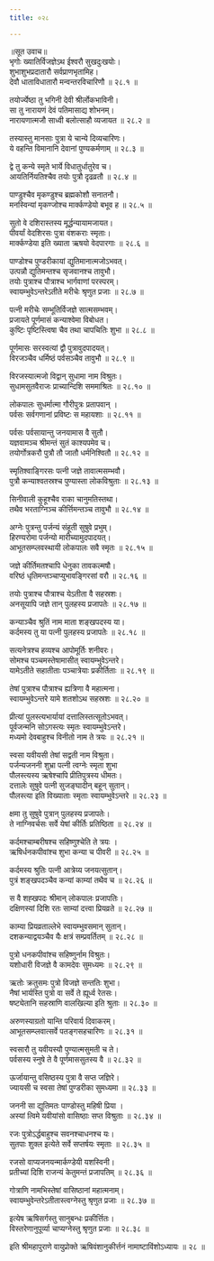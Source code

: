```yaml
---
title: ०२८

---
```

॥सूत उवाच॥  
भृगोः ख्यातिर्विजज्ञेऽथ ईश्वरौ सुखदुःखयोः।  
शुभाशुभप्रदातारौ सर्वप्राणभृतामिह।  
देवौ धाताविधातारौ मन्वन्तरविचारिणौ ॥ २८.१ ॥  

तयोर्ज्येष्ठा तु भगिनी देवी श्रीर्लोकभाविनी।  
सा तु नारायणं देवं पतिमासाद्य शोभनम्।  
नारायणात्मजौ साध्वी बलोत्साहौ व्यजायत ॥ २८.२ ॥  

तस्यास्तु मानसाः पुत्रा ये चान्ये दिव्यचारिणः।  
ये वहन्ति विमानानि देवानां पुण्यकर्मणाम् ॥ २८.३ ॥  

द्वे तु कन्ये स्मृते भार्ये विधातुर्धातुरेव च।  
आयतिर्नियतिश्चैव तयोः पुत्रौ दृढव्रतौ ॥ २८.४ ॥  

पाण्डुश्चैव मृकण्डुश्च ब्रह्मकोशौ सनातनौ।  
मनस्विन्यां मृकण्जोश्च मार्क्कण्डेयो बभूव ह ॥ २८.५ ॥  

सुतो वे दशिरास्तस्य मूर्द्धन्यायामजायत।  
पीवर्यां वेदशिरसः पुत्रा वंशकराः स्मृताः।  
मार्क्कण्डेया इति ख्याता ऋषयो वेदपारगाः ॥ २८.६ ॥  

पाण्डोश्च पुण्डरीकायां द्युतिमानात्मजोऽभवत्।  
उत्पन्नौ द्युतिमन्तश्च सृजवानश्च तावुभौ।  
तयोः पुत्राश्च पौत्राश्च भार्गवाणां परस्परम्।  
स्वायम्भुवेऽन्तरेऽतीते मरीचेः श्रृणुत प्रजाः ॥ २८.७ ॥  

पत्नी मरीचेः सम्भूतिर्विजज्ञे सात्मसम्भवम्।  
प्रजायते पूर्णमासं कन्याश्वेमा विबोधत।  
कुष्टिः पृष्टिस्त्विषा चैव तथा चापचितिः शुभा ॥ २८.८ ॥  

पूर्णमासः सरस्वत्यां द्वौ पुत्रावुदपादयत्।  
विरजञ्चैव धर्मिष्ठं पर्वसञ्चैव तावुभौ ॥ २८.९ ॥  

विरजस्यात्मजो विद्वान् सुधामा नाम विश्रुतः।  
सुधामसुतवैराजः प्राच्यान्दिशि सममाश्रितः ॥ २८.१० ॥  

लोकपालः सुधर्मात्मा गौरीपुत्रः प्रतापवान् ।  
पर्वसः सर्वगणानां प्रविष्टः स महायशाः ॥ २८.११ ॥  

पर्वसः पर्वसायान्तु जनयामास वै सुतौ।  
यज्ञवामञ्च श्रीमन्तं सुतं काश्यपमेव च।  
तयोर्गोत्रकरौ पुत्रौ तौ जातौ धर्मनिश्वितौ ॥ २८.१२ ॥  

स्मृतिश्वाङ्गिरसः पत्नी जज्ञे तावात्मसम्भवौ।  
पुत्रौ कन्याश्वतस्रश्च पुण्यास्ता लोकविश्रुताः ॥ २८.१३ ॥  

सिनीवाली कुहूश्चैव राका चानुमतिस्तथा।  
तथैव भरताग्निञ्च कीर्त्तिमन्तञ्च तावुभौ ॥ २८.१४ ॥  

अग्नेः पुत्रन्तु पर्जन्यं संहूती सुषुवे प्रभुम्।  
हिरण्यरोमा पर्जन्यो मारीच्यामुदपादयत्।  
आभूतसम्प्लवस्थायी लोकपालः सवै स्मृतः ॥ २८.१५ ॥  

जज्ञे कीर्तिमतश्चापि धेनुका तावकल्मषौ।  
वरिष्ठं धृतिमन्तञ्चाप्युभावङ्गिरसां वरौ ॥ २८.१६ ॥  

तयोः पुत्राश्च पौत्राश्च येऽतीता वै सहस्रशः।  
अनसूयापि जज्ञे तान् पुलहस्य प्रजापतेः ॥ २८.१७ ॥  

कन्याञ्चैव श्रुतिं नाम माता शङ्खपदस्य या।  
कर्दमस्य तु या पत्नी पुलहस्य प्रजापतेः ॥ २८.१८ ॥  

सत्यनेत्रश्च हव्यश्च आपोमूर्तिः शनीवरः।  
सोमश्च पञ्चमस्तेषामासीत् स्वायम्भुवेऽन्तरे।  
यामेऽतीते सहातीताः पञ्चात्रेयाः प्रकीर्तिताः ॥ २८.१९ ॥  

तेषां पुत्राश्च पौत्राश्च ह्यत्रिणा वै महात्मना।  
स्वायम्भुवेऽन्तरे यामे शतशोऽथ सहस्रशः ॥ २८.२० ॥  

प्रीत्यां पुलस्त्यभार्यायां दत्तालिस्तत्सूतोऽभवत्।  
पूर्वजन्मनि सोऽगस्त्यः स्मृतः स्वायम्भुवेऽन्तरे।  
मध्यमो देवबाहुश्च विनीतो नाम ते त्रयः ॥ २८.२१ ॥  

स्वसा यवीयसी तेषां सद्वती नाम विश्रुता।  
पर्जन्यजननी शुभ्रा पत्नी त्वग्नेः स्मृता शुभा  
पौलस्त्यस्य ऋषेश्चापि प्रीतिपुत्रस्य धीमतः।  
दत्तालेः सुषुवे पत्नी सुजङ्घादीन् बहून् सुतान्।  
पौलस्त्या इति विख्याताः स्मृताः स्वायम्भुवेऽन्तरे ॥ २८.२३ ॥  

क्षमा तु सुषुवे पुत्रान् पुलहस्य प्रजापतेः।  
ते नाग्निवर्चसः सर्वे येषां कीर्तिः प्रतिष्ठिता ॥ २८.२४ ॥  

कर्दमश्चाम्बरीषश्च सहिष्णुश्चेति ते त्रयः ।  
ऋषिर्धनकपीवांश्च शुभा कन्या च पीवरी ॥ २८.२५ ॥  

कर्दमस्य श्रुतिः पत्नी आत्रेय्य जनयत्सुतान्।  
पुत्रं शङ्खपदञ्चैव कन्यां काम्यां तथैव च ॥ २८.२६ ॥  

स वै शह्खपदः श्रीमान् लोकपालः प्रजापतिः।  
दक्षिणस्यां दिशि रतः साम्यां दत्त्वा प्रियव्रते ॥ २८.२७ ॥  

काम्या प्रियव्रताल्लेभे स्वायम्भुवसमान् सुतान्।  
दशकन्याद्वयञ्चैव यैः क्षत्रं सम्प्रवर्तितम् ॥ २८.२८ ॥  

पुत्रो धनकपीवांश्च सहिष्णुर्नाम विश्रुतः।  
यशोधारी विजज्ञे वै कामदेवः सुमध्यमः ॥ २८.२९ ॥  

ऋतोः क्रतुसमः पुत्रो विजज्ञे सन्ततिः शुभा।  
नैषां भार्यस्ति पुत्रो वा सर्वे ते ह्यूर्ध्व रेतसः।  
षष्ट्येतानि सहस्राणि वालखिल्या इति श्रुताः ॥ २८.३० ॥  

अरुणस्याग्रतो यान्ति परिवार्य दिवाकरम्।  
आभूतसम्प्लवात्सर्वे पतङ्गसहचारिणः ॥ २८.३१ ॥  

स्वसारौ तु यवीयस्यौ पुण्यात्मसुमती च ते।  
पर्वसस्य स्नुषे ते वै पूर्णमाससुतस्य वै ॥ २८.३२ ॥  

ऊर्जायान्तु वसिष्ठस्य पुत्रा वै सप्त जज्ञिरे।  
ज्यायसी च स्वसा तेषां पुण्डरीका सुमध्यमा ॥ २८.३३ ॥  

जननी सा द्युतिमतः पाण्डोस्तु महिषी प्रिया ।  
अस्यां त्विमे यवीयांसो वासिष्ठाः सप्त विश्रुताः ॥ २८.३४ ॥  

रजः पुत्रोऽर्द्धबाहुश्च सवनश्चाधनश्च यः।  
सुतपाः शुक्ल इत्येते सर्वे सप्तर्षयः स्मृताः ॥ २८.३५ ॥  

रजसो वाप्यजनयन्मार्कण्डेयी यशस्विनी।  
प्रतीच्यां दिशि राजन्यं केतुमन्तं प्रजापतिम् ॥ २८.३६ ॥  

गोत्राणि नामभिस्तेषां वासिष्ठानां महात्मनाम्।  
स्वायम्भुवेन्तरेऽतीतास्त्वग्नेस्तु श्रृणुत प्रजाः ॥ २८.३७ ॥  

इत्येष ऋषिसर्गस्तु सानुबन्धः प्रकीर्त्तितः।  
विस्तरेणानुपूर्व्या चाप्यग्नेस्तु श्रृणुत प्रजाः ॥ २८.३८ ॥  

इति श्रीमहापुराणे वायुप्रोक्ते ऋषिवंशानुकीर्त्तनं नामाष्टाविंशोऽध्यायः ॥ २८ ॥